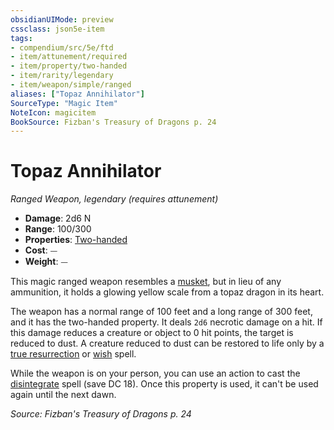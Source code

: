 ```yaml
---
obsidianUIMode: preview
cssclass: json5e-item
tags:
- compendium/src/5e/ftd
- item/attunement/required
- item/property/two-handed
- item/rarity/legendary
- item/weapon/simple/ranged
aliases: ["Topaz Annihilator"]
SourceType: "Magic Item"
NoteIcon: magicitem
BookSource: Fizban's Treasury of Dragons p. 24
---
```

# Topaz Annihilator
*Ranged Weapon, legendary (requires attunement)*  

- **Damage**: 2d6 N
- **Range**: 100/300
- **Properties**: [Two-handed](/2-Mechanics/CLI/rules/item-properties.md#Two-handed)
- **Cost**: ⏤
- **Weight**: ⏤

This magic ranged weapon resembles a [musket](/2-Mechanics/CLI/items/musket.md), but in lieu of any ammunition, it holds a glowing yellow scale from a topaz dragon in its heart.

The weapon has a normal range of 100 feet and a long range of 300 feet, and it has the two-handed property. It deals `2d6` necrotic damage on a hit. If this damage reduces a creature or object to 0 hit points, the target is reduced to dust. A creature reduced to dust can be restored to life only by a [true resurrection](/2-Mechanics/CLI/spells/true-resurrection.md) or [wish](/2-Mechanics/CLI/spells/wish.md) spell.

While the weapon is on your person, you can use an action to cast the [disintegrate](/2-Mechanics/CLI/spells/disintegrate.md) spell (save DC 18). Once this property is used, it can't be used again until the next dawn.

*Source: Fizban's Treasury of Dragons p. 24*